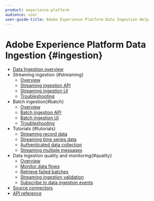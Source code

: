 ```yaml
---
product: experience-platform
audience: user
user-guide-title: Adobe Experience Platform Data Ingestion Help
---
```


# Adobe Experience Platform Data Ingestion {#ingestion}

- [Data Ingestion overview](home.md)
- Streaming ingestion {#streaming}
    - [Overview](streaming-ingestion/overview.md)
    - [Streaming ingestion API](streaming-ingestion/api.md)
    - [Streaming ingestion UI](streaming-ingestion/ui.md)
    - [Troubleshooting](streaming-ingestion/troubleshooting.md)
- Batch ingestion{#batch}
    - [Overview](batch-ingestion/overview.md)
    - [Batch ingestion API](batch-ingestion/api.md)
    - [Batch ingestion UI](batch-ingestion/ui.md)
    - [Troubleshooting](batch-ingestion/troubleshooting.md)
- Tutorials {#tutorials}
    - [Streaming record data](tutorials/streaming-record-data.md)
    - [Streaming time series data](tutorials/streaming-time-series-data.md)
    - [Authenticated data collection](tutorials/authenticated-data-collection.md)
    - [Streaming multiple messages](tutorials/streaming-multiple-messages.md)
- Data ingestion quality and monitoring{#quality}
    - [Overview](quality/overview.md)
    - [Monitor data flows](quality/monitor-data-flows.md)
    - [Retrieve failed batches](quality/retrieve-failed-batches.md)
    - [Streaming ingestion validation](quality/streaming-validation.md)
    - [Subscribe to data ingestion events](quality/subscribe-events.md)
- [Source connectors](source-connectors.md)
- [API reference](https://www.adobe.io/apis/experienceplatform/home/api-reference.html#!acpdr/swagger-specs/ingest-api.yaml)